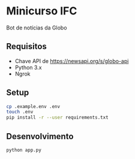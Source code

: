 # Minicurso IFC

Bot de notícias da Globo

## Requisitos

- Chave API de https://newsapi.org/s/globo-api
- Python 3.x
- Ngrok

## Setup

```sh
cp .example.env .env
touch .env
pip install -r --user requirements.txt
```

## Desenvolvimento

`python app.py`
